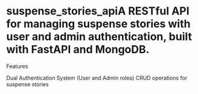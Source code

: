 # suspense_stories_apiA RESTful API for managing suspense stories with user and admin authentication, built with FastAPI and MongoDB.  

Features 

Dual Authentication System (User and Admin roles)  CRUD operations for suspense stories
